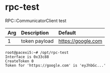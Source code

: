 # rpc-test

RPC::CommunicatorClient test

| Arg | Description | Default |
| :-------- | :-------- | :-------- |
| 1 | token payload | https://google.com |

```shell script
root@pacexi5:~# /opt/rpc-test 
Interface is 0x33c88
CreateToken 0
Token for 'https://google.com' is 'eyJhbGc...'
```
